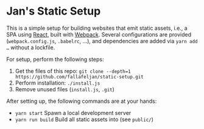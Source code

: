 # Jan's Static Setup

This is a simple setup for building websites that emit static assets, i.e., a
SPA using [React](https://facebook.github.io/react/), built with
[Webpack](https://webpack.js.org/). Several configurations are provided
(`webpack.config.js`, `.babelrc`, …), and dependencies are added via
`yarn add …` without a lockfile.

For setup, perform the following steps:

1. Get the files of this repo: `git clone --depth=1 https://github.com/fallafeljan/static-setup.git`
2. Perform installation: `./install.js`
3. Remove unused files (`install.js`, `.git`)

After setting up, the following commands are at your hands:

* `yarn start` Spawn a local development server
* `yarn run build` Build all static assets into (see `public/`)

